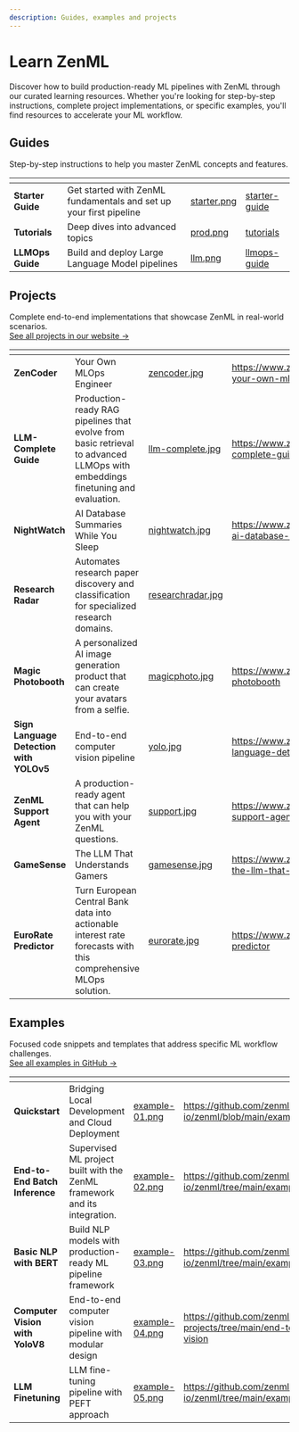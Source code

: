 ```yaml
---
description: Guides, examples and projects
---
```


# Learn ZenML

Discover how to build production-ready ML pipelines with ZenML through our curated learning resources. Whether you're looking for step-by-step instructions, complete project implementations, or specific examples, you'll find resources to accelerate your ML workflow.

## Guides

Step-by-step instructions to help you master ZenML concepts and features.

<table data-view="cards"><thead><tr><th></th><th></th><th data-hidden data-card-cover data-type="files"></th><th data-hidden data-card-target data-type="content-ref"></th></tr></thead><tbody><tr><td><strong>Starter Guide</strong></td><td>Get started with ZenML fundamentals and set up your first pipeline</td><td><a href=".gitbook/assets/starter.png">starter.png</a></td><td><a href="starter-guide/">starter-guide</a></td></tr><tr><td><strong>Tutorials</strong></td><td>Deep dives into advanced topics</td><td><a href=".gitbook/assets/prod.png">prod.png</a></td><td><a href="tutorial/organizing-pipelines-and-models.md">tutorials</a></td></tr><tr><td><strong>LLMOps Guide</strong></td><td>Build and deploy Large Language Model pipelines</td><td><a href=".gitbook/assets/llm.png">llm.png</a></td><td><a href="llmops-guide/">llmops-guide</a></td></tr></tbody></table>

## Projects

Complete end-to-end implementations that showcase ZenML in real-world scenarios.\
[See all projects in our website →](https://www.zenml.io/projects)

<table data-view="cards"><thead><tr><th></th><th></th><th data-hidden data-card-cover data-type="files"></th><th data-hidden data-card-target data-type="content-ref"></th></tr></thead><tbody><tr><td><strong>ZenCoder</strong></td><td>Your Own MLOps Engineer</td><td><a href=".gitbook/assets/zencoder.jpg">zencoder.jpg</a></td><td><a href="https://www.zenml.io/projects/zencoder-your-own-mlops-engineer">https://www.zenml.io/projects/zencoder-your-own-mlops-engineer</a></td></tr><tr><td><strong>LLM-Complete Guide</strong></td><td>Production-ready RAG pipelines that evolve from basic retrieval to advanced LLMOps with embeddings finetuning and evaluation.</td><td><a href=".gitbook/assets/llm-complete.jpg">llm-complete.jpg</a></td><td><a href="https://www.zenml.io/projects/llm-complete-guide">https://www.zenml.io/projects/llm-complete-guide</a></td></tr><tr><td><strong>NightWatch</strong></td><td>AI Database Summaries While You Sleep</td><td><a href=".gitbook/assets/nightwatch.jpg">nightwatch.jpg</a></td><td><a href="https://www.zenml.io/projects/nightwatch-ai-database-summaries-while-you-sleep">https://www.zenml.io/projects/nightwatch-ai-database-summaries-while-you-sleep</a></td></tr><tr><td><strong>Research Radar</strong></td><td>Automates research paper discovery and classification for specialized research domains.</td><td><a href=".gitbook/assets/researchradar.jpg">researchradar.jpg</a></td><td></td></tr><tr><td><strong>Magic Photobooth</strong></td><td>A personalized AI image generation product that can create your avatars from a selfie.</td><td><a href=".gitbook/assets/magicphoto.jpg">magicphoto.jpg</a></td><td><a href="https://www.zenml.io/projects/magic-photobooth">https://www.zenml.io/projects/magic-photobooth</a></td></tr><tr><td><strong>Sign Language Detection with YOLOv5</strong></td><td>End-to-end computer vision pipeline</td><td><a href=".gitbook/assets/yolo.jpg">yolo.jpg</a></td><td><a href="https://www.zenml.io/projects/sign-language-detection-with-yolov5">https://www.zenml.io/projects/sign-language-detection-with-yolov5</a></td></tr><tr><td><strong>ZenML Support Agent</strong></td><td>A production-ready agent that can help you with your ZenML questions.</td><td><a href=".gitbook/assets/support.jpg">support.jpg</a></td><td><a href="https://www.zenml.io/projects/zenml-support-agent">https://www.zenml.io/projects/zenml-support-agent</a></td></tr><tr><td><strong>GameSense</strong></td><td>The LLM That Understands Gamers</td><td><a href=".gitbook/assets/gamesense.jpg">gamesense.jpg</a></td><td><a href="https://www.zenml.io/projects/gamesense-the-llm-that-understands-gamers">https://www.zenml.io/projects/gamesense-the-llm-that-understands-gamers</a></td></tr><tr><td><strong>EuroRate Predictor</strong></td><td>Turn European Central Bank data into actionable interest rate forecasts with this comprehensive MLOps solution.</td><td><a href=".gitbook/assets/eurorate.jpg">eurorate.jpg</a></td><td><a href="https://www.zenml.io/projects/eurorate-predictor">https://www.zenml.io/projects/eurorate-predictor</a></td></tr></tbody></table>

## Examples

Focused code snippets and templates that address specific ML workflow challenges.\
[See all examples in GitHub →](https://github.com/zenml-io/zenml-projects)

<table data-view="cards"><thead><tr><th></th><th></th><th data-hidden data-card-cover data-type="files"></th><th data-hidden data-card-target data-type="content-ref"></th></tr></thead><tbody><tr><td><strong>Quickstart</strong></td><td>Bridging Local Development and Cloud Deployment</td><td><a href=".gitbook/assets/example-01.png">example-01.png</a></td><td><a href="https://github.com/zenml-io/zenml/blob/main/examples/quickstart">https://github.com/zenml-io/zenml/blob/main/examples/quickstart</a></td></tr><tr><td><strong>End-to-End Batch Inference</strong></td><td>Supervised ML project built with the ZenML framework and its integration.</td><td><a href=".gitbook/assets/example-02.png">example-02.png</a></td><td><a href="https://github.com/zenml-io/zenml/tree/main/examples/e2e">https://github.com/zenml-io/zenml/tree/main/examples/e2e</a></td></tr><tr><td><strong>Basic NLP with BERT</strong></td><td>Build NLP models with production-ready ML pipeline framework</td><td><a href=".gitbook/assets/example-03.png">example-03.png</a></td><td><a href="https://github.com/zenml-io/zenml/tree/main/examples/e2e_nlp">https://github.com/zenml-io/zenml/tree/main/examples/e2e_nlp</a></td></tr><tr><td><strong>Computer Vision with YoloV8</strong></td><td>End-to-end computer vision pipeline with modular design</td><td><a href=".gitbook/assets/example-04.png">example-04.png</a></td><td><a href="https://github.com/zenml-io/zenml-projects/tree/main/end-to-end-computer-vision">https://github.com/zenml-io/zenml-projects/tree/main/end-to-end-computer-vision</a></td></tr><tr><td><strong>LLM Finetuning</strong></td><td>LLM fine-tuning pipeline with PEFT approach</td><td><a href=".gitbook/assets/example-05.png">example-05.png</a></td><td><a href="https://github.com/zenml-io/zenml/tree/main/examples/llm_finetuning">https://github.com/zenml-io/zenml/tree/main/examples/llm_finetuning</a></td></tr></tbody></table>
